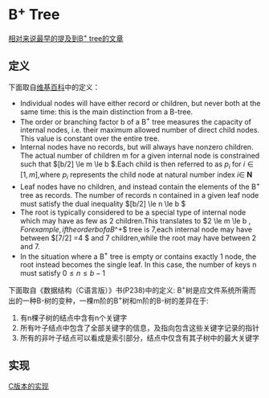 # B$^+$ Tree
[相对来说最早的提及到B$^+$ tree的文章](https://dl.acm.org/doi/pdf/10.1145/356770.356776 )

## 定义

下面取自[维基百科](https://en.wikipedia.org/wiki/B%2B_tree#cite_note-2 )中的定义：
- Individual nodes will have either record or children, but never both at the same time: this is the main distinction from a B-tree.
- The order or branching factor b of a B$^+$  tree measures the capacity of internal nodes, i.e. their maximum allowed number of direct child nodes. This value is constant over the entire tree.
- Internal nodes have no records, but will always have nonzero children. The actual number of children m for a given internal node is constrained such that $[b/2] \le m \le b $.Each child is then referred to as $p_i$ for $i \in [1,m]$,where $p_i$ represents the child node at natural number index $i \in$ **N**
- Leaf nodes have no children, and instead contain the elements of the B$^+$  tree as records. The number of records n contained in a given leaf node must satisfy the dual inequality $[b/2] \le n \le b $
- The root is typically considered to be a special type of internal node which may have as few as 2 children.This translates to $2 \le m \le b $,For example, if the order b of a B$^+$  tree is 7,each internal node may have between $[7/2] =4 $ and 7 children,while the root may have between 2 and 7.
- In the situation where a B$^+$  tree is empty or contains exactly 1 node, the root instead becomes the single leaf. In this case, the number of keys n must satisfy $0 \le n \le b - 1$


下面取自《数据结构（C语言版）》书(P238)中的定义: 
B$^+$树是应文件系统所需而出的一种B-树的变种，一棵m阶的B$^+$树和m阶的B-树的差异在于:
1. 有n棵子树的结点中含有n个关键字
2. 所有叶子结点中包含了全部关键字的信息，及指向包含这些关键字记录的指针
3. 所有的非叶子结点可以看成是索引部分，结点中仅含有其子树中的最大关键字


## 实现
[C版本的实现](http://www.amittai.com/prose/bplustree.html )



